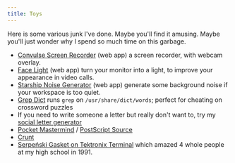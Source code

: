 ```yaml
---
title: Toys
---
```


Here is some various junk I've done.  Maybe you'll find it amusing.
Maybe you'll just wonder why I spend so much time on this garbage.

* [Convulse Screen Recorder](convulse/)
  (web app) a screen recorder, with webcam overlay.
* [Face Light](facelight/)
  (web app) turn your monitor into a light, to improve your appearance in video calls.
* [Starship Noise Generator](starship/)
  (web app) generate some background noise if your workspace is too quiet.
* [Grep Dict](grepdict/) runs `grep` on `/usr/share/dict/words`; perfect for cheating on crossword puzzles
* If you need to write someone a letter but really don't want to, try my
  [social letter generator](letter.html)
* [Pocket Mastermind](mastermind.pdf) / [PostScript Source](mastermind.ps)
* [Crunt](crunt.html)
* [Serpeński Gasket on Tektronix Terminal](serpenski.html) which amazed 4 whole people at my high school in 1991.
